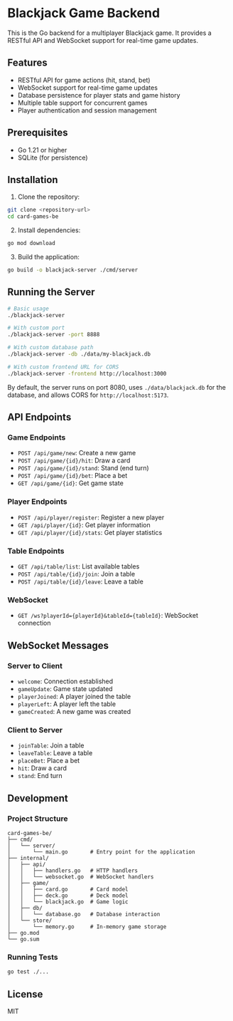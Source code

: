 # Blackjack Game Backend

This is the Go backend for a multiplayer Blackjack game. It provides a RESTful API and WebSocket support for real-time game updates.

## Features

- RESTful API for game actions (hit, stand, bet)
- WebSocket support for real-time game updates
- Database persistence for player stats and game history
- Multiple table support for concurrent games
- Player authentication and session management

## Prerequisites

- Go 1.21 or higher
- SQLite (for persistence)

## Installation

1. Clone the repository:

```bash
git clone <repository-url>
cd card-games-be
```

2. Install dependencies:

```bash
go mod download
```

3. Build the application:

```bash
go build -o blackjack-server ./cmd/server
```

## Running the Server

```bash
# Basic usage
./blackjack-server

# With custom port
./blackjack-server -port 8888

# With custom database path
./blackjack-server -db ./data/my-blackjack.db

# With custom frontend URL for CORS
./blackjack-server -frontend http://localhost:3000
```

By default, the server runs on port 8080, uses `./data/blackjack.db` for the database, and allows CORS for `http://localhost:5173`.

## API Endpoints

### Game Endpoints

- `POST /api/game/new`: Create a new game
- `POST /api/game/{id}/hit`: Draw a card
- `POST /api/game/{id}/stand`: Stand (end turn)
- `POST /api/game/{id}/bet`: Place a bet
- `GET /api/game/{id}`: Get game state

### Player Endpoints

- `POST /api/player/register`: Register a new player
- `GET /api/player/{id}`: Get player information
- `GET /api/player/{id}/stats`: Get player statistics

### Table Endpoints

- `GET /api/table/list`: List available tables
- `POST /api/table/{id}/join`: Join a table
- `POST /api/table/{id}/leave`: Leave a table

### WebSocket

- `GET /ws?playerId={playerId}&tableId={tableId}`: WebSocket connection

## WebSocket Messages

### Server to Client

- `welcome`: Connection established
- `gameUpdate`: Game state updated
- `playerJoined`: A player joined the table
- `playerLeft`: A player left the table
- `gameCreated`: A new game was created

### Client to Server

- `joinTable`: Join a table
- `leaveTable`: Leave a table
- `placeBet`: Place a bet
- `hit`: Draw a card
- `stand`: End turn

## Development

### Project Structure

```
card-games-be/
├── cmd/
│   └── server/
│       └── main.go       # Entry point for the application
├── internal/
│   ├── api/
│   │   ├── handlers.go   # HTTP handlers
│   │   └── websocket.go  # WebSocket handlers
│   ├── game/
│   │   ├── card.go       # Card model
│   │   ├── deck.go       # Deck model
│   │   └── blackjack.go  # Game logic
│   ├── db/
│   │   └── database.go   # Database interaction
│   └── store/
│       └── memory.go     # In-memory game storage
├── go.mod
└── go.sum
```

### Running Tests

```bash
go test ./...
```

## License

MIT 